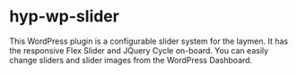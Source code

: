 hyp-wp-slider
=============

This WordPress plugin is a configurable slider system for the laymen. It has the responsive Flex Slider and JQuery Cycle on-board. You can easily change sliders and slider images from the WordPress Dashboard.

